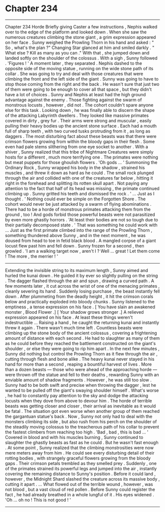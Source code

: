 
# Chapter 234


---

Chapter 234 Horde
Briefly giving Caster a few instructions , Nephis walked over to the edge of the platform and looked down . When she saw the numerous creatures climbing the stone giant , a grim expression appeared on her face .
Sunny weighed the Prowling Thorn in his hand and asked :
" So , what's the plan ?"
Changing Star glanced at him and smiled darkly .
" What else ? Kill as many as you can ."
With that , she jumped down and landed softly on the shoulder of the colossus . With a sigh , Sunny followed .
'Figures ! '
A moment later , they separated . Nephis dashed to the opposite side of the moving statue , running on the wide stone path of its collar . She was going to try and deal with those creatures that were climbing the front and the left side of the giant .
Sunny was going to have to stop those coming from the right and the back . He wasn't sure that just two of them were going to be enough to cover all that space , but they didn't have a lot of choices .
Sunny and Nephis at least had the high ground advantage against the enemy . Those fighting against the swarm of monstrous locusts , however , did not . The cohort couldn't spare anyone else for this task .
Looking down , he was finally able to discern the shape of the attacking Labyrinth dwellers . They looked like massive primates covered in dirty , grey fur . Their arms were strong and muscular , easily pulling their heavy bodies up the ancient stone surface . Each had a mouth full of sharp teeth , with two curved tusks protruding from it , as long as daggers .
The most disturbing fact about these beasts was that there were crimson flowers growing from within the bloody gaps in their flesh . Some even had pale stems slithering from one eye socket to another . With a shiver , Sunny realized that this tribe of Nightmare Creatures were simply hosts for a different , much more terrifying one .
The primates were nothing but meat puppets for those ghoulish flowers .
'Oh gods … '
Summoning the Ordinary Rock , Sunny wrapped his body in the shadow , strained his muscles , and threw it down as hard as he could . The small rock plunged through the air and collided with one of the creatures far below , hitting it right in the forehead and splitting its rotten skull apart .
Not paying any attention to the fact that half of its head was missing , the primate continued climbing up .
Sunny gritted his teeth and dismissed the rock .
' ... Just as I thought . '
Nothing could ever be simple on the Forgotten Shore . The cohort would never be just attacked by a swarm of flying abominations . There had to be a horde of monstrous primates attacking them from the ground , too ! And gods forbid those powerful beasts were not parasitized by even more ghastly horrors .
'At least their bodies are not so tough due to their partially decomposed state . '
That was something he could work with …
Just as the first primate climbed into the range of the Prowling Thorn , something thundered above Sunny , and in the next moment , he was doused from head to toe in fetid black blood . A mangled corpse of a giant locust flew past him and fell down .
Sunny frozen for a second , then growled .
'I am a walking target now , aren't I ? Well … great ! Let them come ! The more , the merrier ! '
***
Extending the invisible string to its maximum length , Sunny aimed and hurled the kunai down . He guided it by ever so slightly pulling on the string .
The dagger flashed through the air and spun , drawing a curved path . A few moments later , it cut across the wrist of one of the menacing primates , cleanly severing its hand .
Suddenly losing purchase , the beast instantly fell down . After plummeting from the deadly height , it hit the crimson corals below and practically exploded into bloody chunks .
Sunny listened to the emptiness , a tense expression on his face .
[ You have slain an awakened monster , Blood Flower .]
[ Your shadow grows stronger .]
A relieved expression appeared on his face . At least these things weren't indestructible …
Raising a hand , he caught the returning kunai and instantly threw it again .
There wasn't much time left .
Countless beasts were climbing up the stone body of the ancient colossus , covering a frightening amount of distance with each second . He had to slaughter as many of them as he could before they reached the battlement constructed on the giant's shoulder , or else they were going to rip him apart .
In the next few minutes , Sunny did nothing but control the Prowling Thorn as it flew through the air , cutting through flesh and bone alike . The heavy kunai never stayed in his hand for more than a second , reaping a bountiful harvest of lives .
More than a dozen beasts — those who were ahead of the approaching horde — were thrown off the statue and fell to their deaths , rewarding Sunny with an enviable amount of shadow fragments .
However , he was still too slow . Sunny had to be both swift and precise when throwing the dagger , lest he wanted to be pulled off the giant's swaying shoulder himself . What's worse , he had to constantly pay attention to the sky and dodge the attacking locusts when they dove from above to devour him .
The horde of terrible beasts was getting closer and closer , their arrival as inevitable as it would be fatal .
The situation got even worse when another group of them reached the gargantuan statue's back . Now , Sunny not only had to deal with the monsters climbing its side , but also rush from his perch on the shoulder of the steadily moving colossus to the treacherous path of his collar to prevent the fastest climbers from reaching too high .
'Bad , bad , this is bad … '
Covered in blood and with his muscles burning , Sunny continued to slaughter the ghastly beasts as fast as he could .
But he wasn't fast enough .
At some point , Sunny realized that the climbing monstrosities were now mere meters away from him . He could see every disturbing detail of their rotting bodies , with strangely graceful flowers growing from the bloody gaps . Their crimson petals trembled as they smelled prey .
Suddenly , one of the primates strained its powerful legs and jumped into the air , instantly covering the remaining distance to Sunny's position . Before it could land , however , the Midnight Shard slashed the creature across its massive body , cutting it apart .
… What flowed out of the terrible wound , however , was not blood , but a vast cloud of red pollen .
Before Sunny could register the fact , he had already breathed in a whole lungful of it .
His eyes widened .
'Oh ... oh no ! This is not good ! '

---

